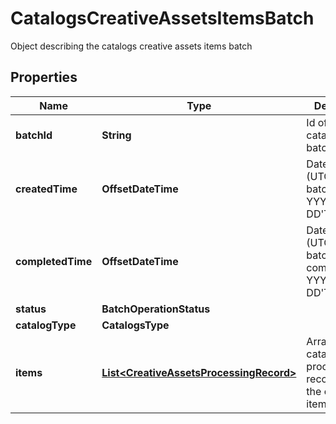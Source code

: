 

# CatalogsCreativeAssetsItemsBatch

Object describing the catalogs creative assets items batch

## Properties

| Name | Type | Description | Notes |
|------------ | ------------- | ------------- | -------------|
|**batchId** | **String** | Id of the catalogs items batch |  [optional] |
|**createdTime** | **OffsetDateTime** | Date and time (UTC) of the batch creation: YYYY-MM-DD&#39;T&#39;hh:mm:ss |  [optional] [readonly] |
|**completedTime** | **OffsetDateTime** | Date and time (UTC) of the batch completion: YYYY-MM-DD&#39;T&#39;hh:mm:ss |  [optional] [readonly] |
|**status** | **BatchOperationStatus** |  |  [optional] |
|**catalogType** | **CatalogsType** |  |  |
|**items** | [**List&lt;CreativeAssetsProcessingRecord&gt;**](CreativeAssetsProcessingRecord.md) | Array with the catalogs items processing records part of the catalogs items batch |  [optional] |



